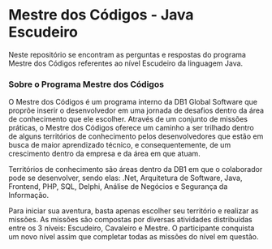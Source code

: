 # Mestre dos Códigos - Java Escudeiro

Neste repositório se encontram as perguntas e respostas do programa Mestre dos Códigos referentes ao nível Escudeiro da linguagem Java.

### Sobre o Programa Mestre dos Códigos

O Mestre dos Códigos é um programa interno da DB1 Global Software que proprõe inserir o desenvolvedor em uma jornada de desafios dentro da área de conhecimento que ele escolher.
Através de um conjunto de missões práticas, o Mestre dos Códigos oferece um caminho a ser trilhado dentro de alguns territórios de conhecimento pelos desenvolvedores que estão em busca de maior aprendizado técnico, e consequentemente, de um crescimento dentro da empresa e da área em que atuam.

Territórios de conhecimento são áreas dentro da DB1 em que o colaborador pode se desenvolver, sendo elas: .Net, Arquitetura de Software, Java, Frontend, PHP, SQL, Delphi, Análise de Negócios e Segurança da Informação.

Para iniciar sua aventura, basta apenas escolher seu território e realizar as missões. As missões são compostas por diversas atividades distribuídas entre os 3 níveis: Escudeiro, Cavaleiro e Mestre. O participante conquista um novo nível assim que completar todas as missões do nível em questão.
